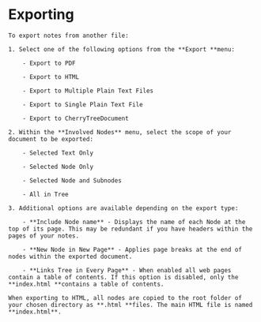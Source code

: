 
# Exporting


	To export notes from another file:

	1. Select one of the following options from the **Export **menu:

		- Export to PDF

		- Export to HTML

		- Export to Multiple Plain Text Files

		- Export to Single Plain Text File

		- Export to CherryTreeDocument

	2. Within the **Involved Nodes** menu, select the scope of your document to be exported:
	
		- Selected Text Only

		- Selected Node Only

		- Selected Node and Subnodes

		- All in Tree

	3. Additional options are available depending on the export type:
	
		- **Include Node name** - Displays the name of each Node at the top of its page. This may be redundant if you have headers within the pages of your notes.

		- **New Node in New Page** - Applies page breaks at the end of nodes within the exported document.

		- **Links Tree in Every Page** - When enabled all web pages contain a table of contents. If this option is disabled, only the **index.html **contains a table of contents.

	When exporting to HTML, all nodes are copied to the root folder of your chosen directory as **.html **files. The main HTML file is named **index.html**.
